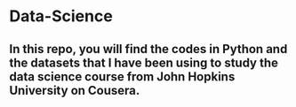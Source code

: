 # Data-Science

## In this repo, you will find the codes in Python and the datasets that I have been using to study the data science course from John Hopkins University on Cousera.